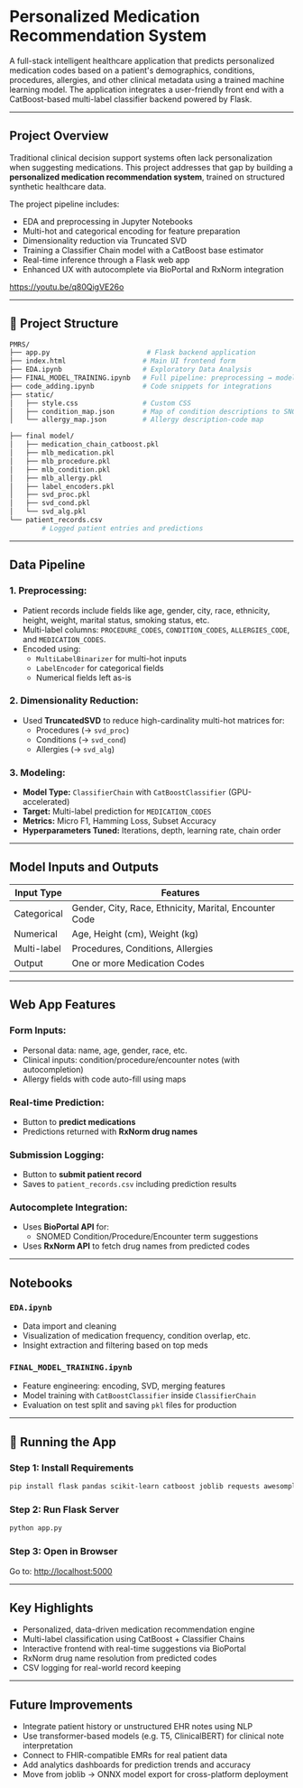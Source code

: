 # Personalized Medication Recommendation System

A full-stack intelligent healthcare application that predicts personalized medication codes based on a patient's demographics, conditions, procedures, allergies, and other clinical metadata using a trained machine learning model. The application integrates a user-friendly front end with a CatBoost-based multi-label classifier backend powered by Flask.

---

## Project Overview

Traditional clinical decision support systems often lack personalization when suggesting medications. This project addresses that gap by building a **personalized medication recommendation system**, trained on structured synthetic healthcare data.

The project pipeline includes:

- EDA and preprocessing in Jupyter Notebooks
- Multi-hot and categorical encoding for feature preparation
- Dimensionality reduction via Truncated SVD
- Training a Classifier Chain model with a CatBoost base estimator
- Real-time inference through a Flask web app
- Enhanced UX with autocomplete via BioPortal and RxNorm integration

 https://youtu.be/q80QigVE26o

---

## 📂 Project Structure

```bash
PMRS/
├── app.py                        # Flask backend application
├── index.html                   # Main UI frontend form
├── EDA.ipynb                    # Exploratory Data Analysis
├── FINAL_MODEL_TRAINING.ipynb   # Full pipeline: preprocessing → model training
├── code_adding.ipynb            # Code snippets for integrations
├── static/
│   ├── style.css                # Custom CSS
│   ├── condition_map.json       # Map of condition descriptions to SNOMED codes
│   └── allergy_map.json         # Allergy description-code map

├── final model/
│   ├── medication_chain_catboost.pkl
│   ├── mlb_medication.pkl
│   ├── mlb_procedure.pkl
│   ├── mlb_condition.pkl
│   ├── mlb_allergy.pkl
│   ├── label_encoders.pkl
│   ├── svd_proc.pkl
│   ├── svd_cond.pkl
│   └── svd_alg.pkl
└── patient_records.csv
        # Logged patient entries and predictions
```

---

## Data Pipeline

### 1. **Preprocessing:**
- Patient records include fields like age, gender, city, race, ethnicity, height, weight, marital status, smoking status, etc.
- Multi-label columns: `PROCEDURE_CODES`, `CONDITION_CODES`, `ALLERGIES_CODE`, and `MEDICATION_CODES`.
- Encoded using:
  - `MultiLabelBinarizer` for multi-hot inputs
  - `LabelEncoder` for categorical fields
  - Numerical fields left as-is

### 2. **Dimensionality Reduction:**
- Used **TruncatedSVD** to reduce high-cardinality multi-hot matrices for:
  - Procedures (→ `svd_proc`)
  - Conditions (→ `svd_cond`)
  - Allergies (→ `svd_alg`)

### 3. **Modeling:**
- **Model Type:** `ClassifierChain` with `CatBoostClassifier` (GPU-accelerated)
- **Target:** Multi-label prediction for `MEDICATION_CODES`
- **Metrics:** Micro F1, Hamming Loss, Subset Accuracy
- **Hyperparameters Tuned:** Iterations, depth, learning rate, chain order

---

##  Model Inputs and Outputs

| Input Type        | Features                           |
|-------------------|------------------------------------|
| Categorical        | Gender, City, Race, Ethnicity, Marital, Encounter Code |
| Numerical          | Age, Height (cm), Weight (kg)     |
| Multi-label        | Procedures, Conditions, Allergies |
| Output             | One or more Medication Codes       |

---

##  Web App Features

### Form Inputs:
- Personal data: name, age, gender, race, etc.
- Clinical inputs: condition/procedure/encounter notes (with autocompletion)
- Allergy fields with code auto-fill using maps

### Real-time Prediction:
- Button to **predict medications**
- Predictions returned with **RxNorm drug names**

###  Submission Logging:
- Button to **submit patient record**
- Saves to `patient_records.csv` including prediction results

###  Autocomplete Integration:
- Uses **BioPortal API** for:
  - SNOMED Condition/Procedure/Encounter term suggestions
- Uses **RxNorm API** to fetch drug names from predicted codes

---

##  Notebooks

### `EDA.ipynb`
- Data import and cleaning
- Visualization of medication frequency, condition overlap, etc.
- Insight extraction and filtering based on top meds

### `FINAL_MODEL_TRAINING.ipynb`
- Feature engineering: encoding, SVD, merging features
- Model training with `CatBoostClassifier` inside `ClassifierChain`
- Evaluation on test split and saving `pkl` files for production

---

## 🏁 Running the App

###  Step 1: Install Requirements
```bash
pip install flask pandas scikit-learn catboost joblib requests awesomplete
```

### Step 2: Run Flask Server
```bash
python app.py
```

### Step 3: Open in Browser
Go to: [http://localhost:5000](http://localhost:5000)

---

## Key Highlights

-  Personalized, data-driven medication recommendation engine
-  Multi-label classification using CatBoost + Classifier Chains
- Interactive frontend with real-time suggestions via BioPortal
- RxNorm drug name resolution from predicted codes
- CSV logging for real-world record keeping

---

##  Future Improvements

- Integrate patient history or unstructured EHR notes using NLP
-  Use transformer-based models (e.g. T5, ClinicalBERT) for clinical note interpretation
- Connect to FHIR-compatible EMRs for real patient data
- Add analytics dashboards for prediction trends and accuracy
-  Move from joblib → ONNX model export for cross-platform deployment
